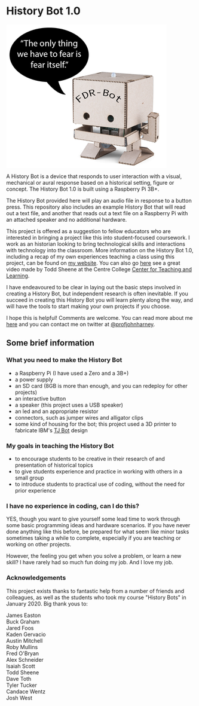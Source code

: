 # History Bot 1.0
<img align="center" src="fdrbot.png">

A History Bot is a device that responds to user interaction with a visual, mechanical or aural response based on a historical setting, figure or concept.
The History Bot 1.0 is built using a Raspberry Pi 3B+.

The History Bot provided here will play an audio file in response to a button press. This repository also includes an example History Bot that will read out a text file, and another that reads out a text file on a Raspberry Pi with an attached speaker and no additional hardware.

This project is offered as a suggestion to fellow educators who are interested in bringing a project like this into student-focused coursework.
I work as an historian looking to bring technological skills and interactions with technology into the classroom. 
More information on the History Bot 1.0, including a recap of my own experiences teaching a class using this project, can be found on [my website](http://www.profjohnharney.com). You can also go [here](https://ctl.centre.edu/2020/04/29/inspirations-faculty-profile-john-harney/) see a great video made by Todd Sheene at the Centre College [Center for Teaching and Learning](https://ctl.centre.edu/).

I have endeavoured to be clear in laying out the basic steps involved in creating a History Bot, but independent research is often inevitable.
If you succeed in creating this History Bot you will learn plenty along the way, and will have the tools to start making your own projects if you choose.

I hope this is helpful! Comments are welcome. You can read more about me [here](http://www.profjohnharney.com) and you can contact me on twitter at [@profjohnharney](http://www.twitter.com/profjohnharney).

## Some brief information

### What you need to make the History Bot
- a Raspberry Pi (I have used a Zero and a 3B+)
- a power supply
- an SD card (8GB is more than enough, and you can redeploy for other projects)
- an interactive button
- a speaker (this project uses a USB speaker)
- an led and an appropriate resistor
- connectors, such as jumper wires and alligator clips
- some kind of housing for the bot; this project used a 3D printer to fabricate IBM's [TJ Bot](https://ibmtjbot.github.io/) design

### My goals in teaching the History Bot
- to encourage students to be creative in their research of and presentation of historical topics
- to give students experience and practice in working with others in a small group
- to introduce students to practical use of coding, without the need for prior experience

### I have no experience in coding, can I do this?
YES, though you want to give yourself some lead time to work through some basic programming ideas and hardware scenarios.
If you have never done anything like this before, be prepared for what seem like minor tasks sometimes taking a while to complete, especially if you are teaching or working on other projects.

However, the feeling you get when you solve a problem, or learn a new skill?
I have rarely had so much fun doing my job.
And I love my job.

### Acknowledgements

This project exists thanks to fantastic help from a number of friends and colleagues, as well as the students who took my course "History Bots" in January 2020. Big thank yous to:  
  
James Easton   
Buck Graham   
Jared Foos  
Kaden Gervacio  
Austin Mitchell  
Roby Mullins  
Fred O'Bryan  
Alex Schneider  
Isaiah Scott   
Todd Sheene   
Dave Toth   
Tyler Tucker  
Candace Wentz  
Josh West  
